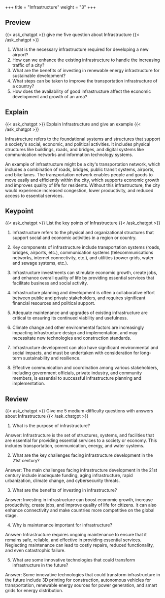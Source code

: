 +++
title = "Infrastructure"
weight = "3"
+++
## Preview
{{< ask_chatgpt >}}
give me five question about Infrastructure
{{< /ask_chatgpt >}}



1. What is the necessary infrastructure required for developing a new airport? 
2. How can we enhance the existing infrastructure to handle the increasing traffic of a city? 
3. What are the benefits of investing in renewable energy infrastructure for sustainable development? 
4. What steps can be taken to improve the transportation infrastructure of a country? 
5. How does the availability of good infrastructure affect the economic development and growth of an area?   

## Explain
{{< ask_chatgpt >}}
Explain Infrastructure and give an example
{{< /ask_chatgpt >}}



Infrastructure refers to the foundational systems and structures that support a society's social, economic, and political activities. It includes physical structures like buildings, roads, and bridges, and digital systems like communication networks and information technology systems.

An example of infrastructure might be a city's transportation network, which includes a combination of roads, bridges, public transit systems, airports, and bike lanes. The transportation network enables people and goods to move easily and efficiently within the city, which supports economic growth and improves quality of life for residents. Without this infrastructure, the city would experience increased congestion, lower productivity, and reduced access to essential services.   

## Keypoint
{{< ask_chatgpt >}}
List the key points of Infrastructure
{{< /ask_chatgpt >}}



1. Infrastructure refers to the physical and organizational structures that support social and economic activities in a region or country.

2. Key components of infrastructure include transportation systems (roads, bridges, airports, etc.), communication systems (telecommunications networks, internet connectivity, etc.), and utilities (power grids, water and sewage systems, etc.).

3. Infrastructure investments can stimulate economic growth, create jobs, and enhance overall quality of life by providing essential services that facilitate business and social activity.

4. Infrastructure planning and development is often a collaborative effort between public and private stakeholders, and requires significant financial resources and political support.

5. Adequate maintenance and upgrades of existing infrastructure are critical to ensuring its continued viability and usefulness.

6. Climate change and other environmental factors are increasingly impacting infrastructure design and implementation, and may necessitate new technologies and construction standards.

7. Infrastructure development can also have significant environmental and social impacts, and must be undertaken with consideration for long-term sustainability and resilience.

8. Effective communication and coordination among various stakeholders, including government officials, private industry, and community members, is essential to successful infrastructure planning and implementation.   

## Review
{{< ask_chatgpt >}}
Give me 5 medium-difficulty questions with answers about Infrastructure
{{< /ask_chatgpt >}}



1. What is the purpose of infrastructure? 

Answer: Infrastructure is the set of structures, systems, and facilities that are essential for providing essential services to a society or economy. This includes transportation, communication, energy, and water systems.

2. What are the key challenges facing infrastructure development in the 21st century? 

Answer: The main challenges facing infrastructure development in the 21st century include inadequate funding, aging infrastructure, rapid urbanization, climate change, and cybersecurity threats.

3. What are the benefits of investing in infrastructure? 

Answer: Investing in infrastructure can boost economic growth, increase productivity, create jobs, and improve quality of life for citizens. It can also enhance connectivity and make countries more competitive on the global stage.

4. Why is maintenance important for infrastructure? 

Answer: Infrastructure requires ongoing maintenance to ensure that it remains safe, reliable, and effective in providing essential services. Neglecting maintenance can lead to costly repairs, reduced functionality, and even catastrophic failure.

5. What are some innovative technologies that could transform infrastructure in the future?

Answer: Some innovative technologies that could transform infrastructure in the future include 3D printing for construction, autonomous vehicles for transportation, renewable energy sources for power generation, and smart grids for energy distribution.   

